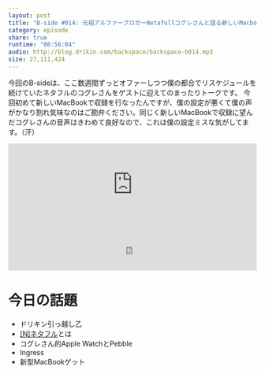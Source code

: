 ```yaml
---
layout: post
title: "B-side #014: 元祖アルファーブロガーNetafullコグレさんと語る新しいMacbookとPebbleの世界"
category: episode
share: true
runtime: "00:56:04"
audio: http://blog.drikin.com/backspace/backspace-b014.mp3
size: 27,111,424
---
```


今回のB-sideは、ここ数週間ずっとオファーしつつ僕の都合でリスケジュールを続けていたネタフルのコグレさんをゲストに迎えてのまったりトークです。
今回初めて新しいMacBookで収録を行なったんですが、僕の設定が悪くて僕の声がかなり割れ気味なのはご勘弁ください。同じく新しいMacBookで収録に望んだコグレさんの音声はきわめて良好なので、これは僕の設定ミスな気がしてます。（汗）


<iframe width="100%" height="166" scrolling="no" frameborder="no" src="https://w.soundcloud.com/player/?url=https%3A//api.soundcloud.com/tracks/204309992&amp;color=ff5500&amp;auto_play=false&amp;hide_related=false&amp;show_comments=true&amp;show_user=true&amp;show_reposts=false"></iframe>

<iframe src="http://backspace.fm/subscribes.html" width="100%" height="92" scrolling="no" frameborder="0"></iframe>

# 今日の話題

- ドリキン引っ越し乙
- [[N]ネタフル](http://netafull.net/)とは
- コグレさん的Apple WatchとPebble
- Ingress
- 新型MacBookゲット
